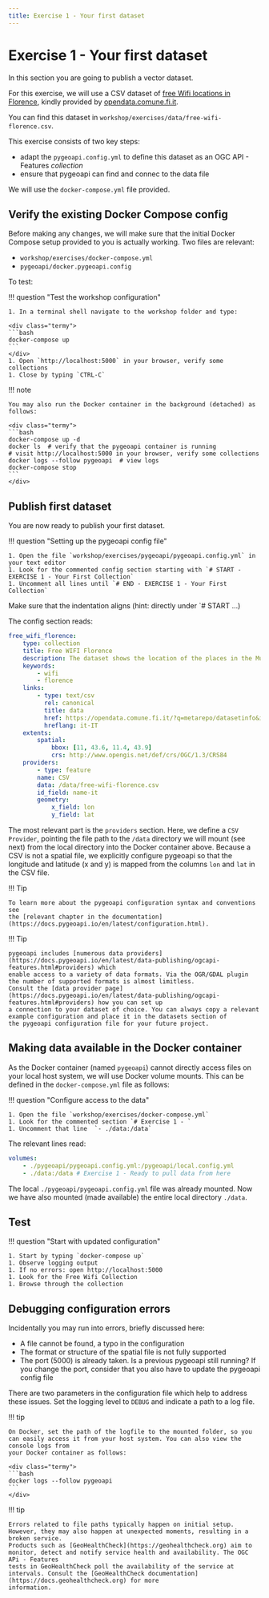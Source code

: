 ```yaml
---
title: Exercise 1 - Your first dataset
---
```


# Exercise 1 - Your first dataset

In this section you are going to publish a vector dataset.

For this exercise, we will use a CSV dataset of [free Wifi locations in Florence](https://github.com/geopython/diving-into-pygeoapi/blob/main/workshop/exercises/data/free-wifi-florence.csv),
kindly provided by [opendata.comune.fi.it](https://opendata.comune.fi.it).

You can find this dataset in `workshop/exercises/data/free-wifi-florence.csv`.

This exercise consists of two key steps:

* adapt the `pygeoapi.config.yml` to define this dataset as an OGC API - Features *collection*
* ensure that pygeoapi can find and connec to the data file

We will use the `docker-compose.yml` file provided.

## Verify the existing Docker Compose config

Before making any changes, we will make sure that the initial Docker Compose
setup provided to you is actually working. Two files are relevant:

* `workshop/exercises/docker-compose.yml`
* `pygeoapi/docker.pygeoapi.config`

To test:

!!! question "Test the workshop configuration"

    1. In a terminal shell navigate to the workshop folder and type:

    <div class="termy">
    ```bash
    docker-compose up
    ```
    </div>
    1. Open `http://localhost:5000` in your browser, verify some collections
    1. Close by typing `CTRL-C`

!!! note

    You may also run the Docker container in the background (detached) as follows:

    <div class="termy">
    ```bash
    docker-compose up -d
    docker ls  # verify that the pygeoapi container is running
    # visit http://localhost:5000 in your browser, verify some collections
    docker logs --follow pygeoapi  # view logs
    docker-compose stop
    ```
    </div>

## Publish first dataset

You are now ready to publish your first dataset.

!!! question "Setting up the pygeoapi config file"

    1. Open the file `workshop/exercises/pygeoapi/pygeoapi.config.yml` in your text editor
    1. Look for the commented config section starting with `# START - EXERCISE 1 - Your First Collection`
    1. Uncomment all lines until `# END - EXERCISE 1 - Your First Collection`

Make sure that the indentation aligns (hint: directly under `# START ...)

The config section reads:

``` {.yml linenums="185"}
free_wifi_florence:
    type: collection
    title: Free WIFI Florence
    description: The dataset shows the location of the places in the Municipality of Florence where a free wireless internet connection service (Wifi) is available.
    keywords:
        - wifi
        - florence
    links:
        - type: text/csv
          rel: canonical
          title: data
          href: https://opendata.comune.fi.it/?q=metarepo/datasetinfo&id=fb5b7bac-bcb0-4326-9388-7e3f3d671d71
          hreflang: it-IT
    extents:
        spatial:
            bbox: [11, 43.6, 11.4, 43.9]
            crs: http://www.opengis.net/def/crs/OGC/1.3/CRS84
    providers:
        - type: feature
        name: CSV
        data: /data/free-wifi-florence.csv
        id_field: name-it
        geometry:
            x_field: lon
            y_field: lat
```

The most relevant part is the `providers` section. Here, we define a `CSV Provider`,
pointing the file path to the `/data` directory we will mount (see next) from the local
directory into the Docker container above. Because a CSV is not a spatial file, we explicitly
configure pygeoapi so that the longitude and latitude (x and y) is mapped from the columns `lon`
and `lat` in the CSV file.

!!! Tip

    To learn more about the pygeoapi configuration syntax and conventions see
    the [relevant chapter in the documentation](https://docs.pygeoapi.io/en/latest/configuration.html).

!!! Tip

    pygeoapi includes [numerous data providers](https://docs.pygeoapi.io/en/latest/data-publishing/ogcapi-features.html#providers) which
    enable access to a variety of data formats. Via the OGR/GDAL plugin the number of supported formats is almost limitless.
    Consult the [data provider page](https://docs.pygeoapi.io/en/latest/data-publishing/ogcapi-features.html#providers) how you can set up
    a connection to your dataset of choice. You can always copy a relevant example configuration and place it in the datasets section of
    the pygeoapi configuration file for your future project.

## Making data available in the Docker container

As the Docker container (named `pygeoapi`) cannot directly access files on your
local host system, we will use Docker volume mounts. This can be defined 
in the `docker-compose.yml` file as follows:

!!! question "Configure access to the data"

    1. Open the file `workshop/exercises/docker-compose.yml`
    1. Look for the commented section `# Exercise 1 - `
    1. Uncomment that line  `- ./data:/data`

The relevant lines read:

``` {.yml linenums="43"}
volumes:
    - ./pygeoapi/pygeoapi.config.yml:/pygeoapi/local.config.yml
    - ./data:/data # Exercise 1 - Ready to pull data from here
```

The local `./pygeoapi/pygeoapi.config.yml` file was already mounted. Now
we have also mounted (made available) the entire local directory `./data`.

## Test

!!! question "Start with updated configuration"

    1. Start by typing `docker-compose up` 
    1. Observe logging output
    1. If no errors: open http://localhost:5000
    1. Look for the Free Wifi Collection
    1. Browse through the collection

## Debugging configuration errors

Incidentally you may run into errors, briefly discussed here:

* A file cannot be found, a typo in the configuration
* The format or structure of the spatial file is not fully supported
* The port (5000) is already taken. Is a previous pygeoapi still running? If you change the port, consider that you also have to update the pygeoapi config file

There are two parameters in the configuration file which help to address these issues. 
Set the logging level to `DEBUG` and indicate a path to a log file. 

!!! tip

    On Docker, set the path of the logfile to the mounted folder, so you can easily access it from your host system. You can also view the console logs from
    your Docker container as follows:

    <div class="termy">
    ```bash
    docker logs --follow pygeoapi
    ```
    </div>

!!! tip

    Errors related to file paths typically happen on initial setup. However, they may also happen at unexpected moments, resulting in a broken service.
    Products such as [GeoHealthCheck](https://geohealthcheck.org) aim to monitor, detect and notify service health and availability. The OGC APi - Features
    tests in GeoHealthCheck poll the availability of the service at intervals. Consult the [GeoHealthCheck documentation](https://docs.geohealthcheck.org) for more
    information. 
